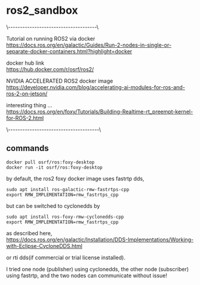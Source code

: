 # ros2_sandbox
\\-------------------------------------\

Tutorial on running ROS2 via docker \
https://docs.ros.org/en/galactic/Guides/Run-2-nodes-in-single-or-separate-docker-containers.html?highlight=docker

docker hub link \
https://hub.docker.com/r/osrf/ros2/

NVIDIA ACCELERATED ROS2 docker image \
https://developer.nvidia.com/blog/accelerating-ai-modules-for-ros-and-ros-2-on-jetson/

interesting thing ... \
https://docs.ros.org/en/foxy/Tutorials/Building-Realtime-rt_preempt-kernel-for-ROS-2.html

\\--------------------------------------\
## commands
```
docker pull osrf/ros:foxy-desktop
docker run -it osrf/ros:foxy-desktop
```

by default, the ros2 foxy docker image uses fastrtp dds, 
```
sudo apt install ros-galactic-rmw-fastrtps-cpp
export RMW_IMPLEMENTATION=rmw_fastrtps_cpp
```

but can be switched to cyclonedds by
```
sudo apt install ros-foxy-rmw-cyclonedds-cpp
export RMW_IMPLEMENTATION=rmw_fastrtps_cpp
```
as described here, \
https://docs.ros.org/en/galactic/Installation/DDS-Implementations/Working-with-Eclipse-CycloneDDS.html

or rti dds(if commercial or trial license installed).

I tried one node (publisher) using cyclonedds, the other node (subscriber) using fastrtp, and the two nodes can communicate without issue!
